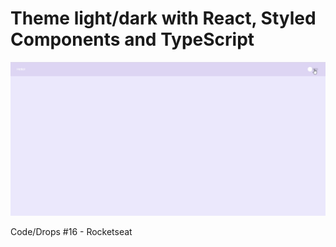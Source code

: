 # Theme light/dark with React, Styled Components and TypeScript


[![N|Theme Switch](https://github.com/paulalopes21/reacjs-themeswitcher/blob/main/public/ThemeSwitcher.gif)](https://nodesource.com/products/nsolid)

Code/Drops #16 - Rocketseat